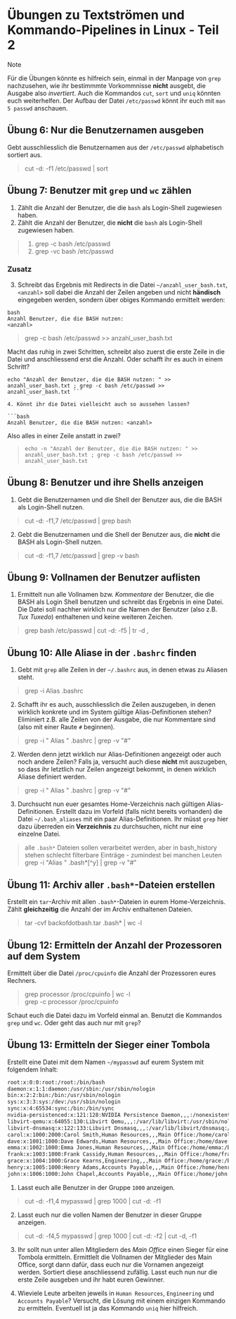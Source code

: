 # Übungen zu Textströmen und Kommando-Pipelines in Linux - Teil 2

>[!NOTE]
> Für die Übungen könnte es hilfreich sein, einmal in der Manpage von `grep` nachzusehen, wie ihr bestimmmte Vorkommnisse **nicht** ausgebt, die Ausgabe also *invertiert*.
> Auch die Kommandos `cut`, `sort` und `uniq` könnten euch weiterhelfen.
> Der Aufbau der Datei `/etc/passwd` könnt ihr euch mit `man 5 passwd` anschauen.

## Übung 6: Nur die Benutzernamen ausgeben
Gebt ausschliesslich die Benutzernamen aus der `/etc/passwd` alphabetisch sortiert aus.

> cut -d: -f1 /etc/passwd | sort

## Übung 7: Benutzer mit `grep` und `wc` zählen
1. Zählt die Anzahl der Benutzer, die die  `bash` als Login-Shell zugewiesen haben.
2. Zählt die Anzahl der Benutzer, die **nicht** die  `bash` als Login-Shell zugewiesen haben.

> 1. grep -c bash /etc/passwd   
> 2. grep -vc bash /etc/passwd 

### Zusatz
3. Schreibt das Ergebnis mit Redirects in die Datei `~/anzahl_user_bash.txt`, `<anzahl>` soll 
dabei die Anzahl der Zeilen angeben und nicht **händisch** eingegeben werden, sondern über 
obiges Kommando ermittelt werden:

```
bash
Anzahl Benutzer, die die BASH nutzen: 
<anzahl>
```
> grep -c bash /etc/passwd >> anzahl_user_bash.txt

Macht das ruhig in zwei Schritten, schreibt also zuerst die erste Zeile in die Datei und 
anschliessend erst die Anzahl. Oder schafft ihr es auch in einem Schritt?

```
echo "Anzahl der Benutzer, die die BASH nutzen: " >> anzahl_user_bash.txt ; grep -c bash /etc/passwd >> anzahl_user_bash.txt ```

4. Könnt ihr die Datei vielleicht auch so aussehen lassen?

```bash
Anzahl Benutzer, die die BASH nutzen: <anzahl>
```
Also alles in einer Zeile anstatt in zwei?

> ``` echo -n "Anzahl der Benutzer, die die BASH nutzen: " >> anzahl_user_bash.txt ; grep -c bash /etc/passwd >> anzahl_user_bash.txt ```

## Übung 8: Benutzer und ihre Shells anzeigen

1. Gebt die Benutzernamen und die Shell der Benutzer aus, die die BASH als Login-Shell nutzen.  
> cut -d: -f1,7 /etc/passwd | grep bash  
2. Gebt die Benutzernamen und die Shell der Benutzer aus, die **nicht** die BASH als Login-Shell nutzen.
> cut -d: -f1,7 /etc/passwd | grep -v bash  

## Übung 9: Vollnamen der Benutzer auflisten
1. Ermittelt nun alle Vollnamen bzw. *Kommentare* der Benutzer, die die BASH als Login Shell 
benutzen und schreibt das Ergebnis in eine Datei. Die Datei soll nachher wirklich nur die 
Namen der Benutzer (also z.B. *Tux Tuxedo*) enthaltenen und keine weiteren Zeichen.

> grep bash /etc/passwd | cut -d: -f5 | tr -d ,

## Übung 10: Alle Aliase in der `.bashrc` finden
1. Gebt mit `grep` alle Zeilen in der `~/.bashrc` aus, in denen etwas zu Aliasen steht.
> grep -i Alias .bashrc  
2. Schafft ihr es auch, ausschliesslich die Zeilen auszugeben, in denen wirklich konkrete und im System 
gültige Alias-Definitionen stehen? Eliminiert z.B. alle Zeilen von der Ausgabe, die nur Kommentare sind 
(also mit einer Raute `#` beginnen).
> grep -i " Alias " .bashrc | grep -v "#"  
2. Werden denn jetzt wirklich nur Alias-Definitionen angezeigt oder auch noch andere Zeilen? Falls ja, 
versucht auch diese **nicht** mit auszugeben, so dass ihr letztlich nur Zeilen angezeigt bekommt, in 
denen wirklich Aliase definiert werden.
> grep -i " Alias " .bashrc | grep -v "#"  
3. Durchsucht nun euer gesamtes Home-Verzeichnis nach gültigen Alias-Definitionen. Erstellt dazu im 
Vorfeld (falls nicht bereits vorhanden) die Datei `~/.bash_aliases` mit ein paar Alias-Definitionen. 
Ihr müsst `grep` hier dazu überreden ein **Verzeichnis** zu durchsuchen, nicht nur eine einzelne Datei.

> alle `.bash*` Dateien sollen verarbeitet werden, aber in bash_history stehen schlecht filterbare 
Einträge - zumindest bei manchen Leuten  
> grep -i "Alias " .bash*[^y] | grep -v "#"  

## Übung 11: Archiv aller `.bash*`-Dateien erstellen
Erstellt ein `tar`-Archiv mit allen `.bash*`-Dateien in eurem Home-Verzeichnis. Zählt **gleichzeitig** die 
Anzahl der im Archiv enthaltenen Dateien.

> tar -cvf backofdotbash.tar .bash* | wc -l  

## Übung 12: Ermitteln der Anzahl der Prozessoren auf dem System
Ermittelt über die Datei `/proc/cpuinfo` die Anzahl der Prozessoren eures Rechners.

> grep processor /proc/cpuinfo | wc -l  
> grep -c processor /proc/cpuinfo  

Schaut euch die Datei dazu im Vorfeld einmal an. Benutzt die Kommandos `grep` und `wc`. Oder geht das 
auch nur mit `grep`? 

## Übung 13: Ermitteln der Sieger einer Tombola
Erstellt eine Datei mit dem Namen `~/mypasswd` auf eurem System mit folgendem Inhalt:

```bash
root:x:0:0:root:/root:/bin/bash
daemon:x:1:1:daemon:/usr/sbin:/usr/sbin/nologin
bin:x:2:2:bin:/bin:/usr/sbin/nologin
sys:x:3:3:sys:/dev:/usr/sbin/nologin
sync:x:4:65534:sync:/bin:/bin/sync
nvidia-persistenced:x:121:128:NVIDIA Persistence Daemon,,,:/nonexistent:/sbin/nologin
libvirt-qemu:x:64055:130:Libvirt Qemu,,,:/var/lib/libvirt:/usr/sbin/nologin
libvirt-dnsmasq:x:122:133:Libvirt Dnsmasq,,,:/var/lib/libvirt/dnsmasq:/usr/sbin/nologin
carol:x:1000:2000:Carol Smith,Human Resources,,,Main Office:/home/carol:/bin/bash
dave:x:1001:1000:Dave Edwards,Human Resources,,,Main Office:/home/dave:/bin/ksh
emma:x:1002:1000:Emma Jones,Human Resources,,,Main Office:/home/emma:/bin/bash
frank:x:1003:1000:Frank Cassidy,Human Resources,,,Main Office:/home/frank:/bin/bash
grace:x:1004:1000:Grace Kearns,Engineering,,,Main Office:/home/grace:/bin/ksh
henry:x:1005:1000:Henry Adams,Accounts Payable,,,Main Office:/home/henry:/bin/bash
john:x:1006:1000:John Chapel,Accounts Payable,,,Main Office:/home/john:/bin/bash
```
1. Lasst euch alle Benutzer in der Gruppe `1000` anzeigen.

> cut -d: -f1,4 mypasswd | grep 1000 | cut -d: -f1

2. Lasst euch nur die vollen Namen der Benutzer in dieser Gruppe anzeigen.

> cut -d: -f4,5 mypasswd | grep 1000 | cut -d: -f2 | cut -d, -f1

3. Ihr sollt nun unter allen Mitgliedern des *Main Office* einen Sieger für eine Tombola ermitteln. 
Ermittlelt die Vollnamen der Mitglieder des Main Office, sorgt dann dafür, dass euch nur die Vornamen 
angezeigt werden. Sortiert diese anschliessend zufällig. Lasst euch nun nur die erste Zeile ausgeben und ihr 
habt euren Gewinner.

4. Wieviele Leute arbeiten jeweils in `Human Resources`, `Engineering` und `Accounts Payable`? Versucht, 
die Lösung mit einem einzigen Kommando zu ermitteln. Eventuell ist ja das Kommando `uniq` hier hilfreich.
